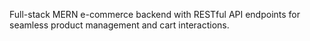 Full-stack MERN e-commerce backend with RESTful API endpoints for seamless product management and cart interactions.
